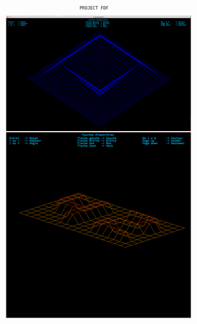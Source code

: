                                PROJECT FDF

![alt text](https://raw.githubusercontent.com/daugier/fdf/master/img/img1.png)
![alt text](https://raw.githubusercontent.com/daugier/fdf/master/img/img2.png)